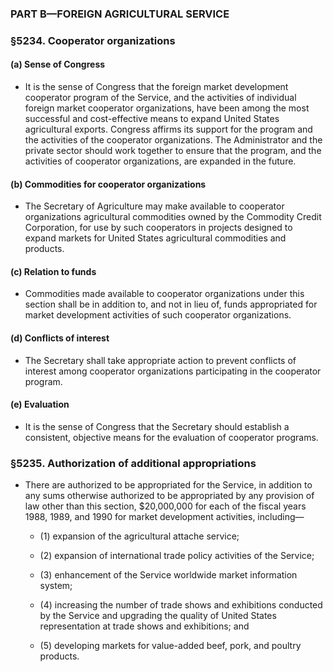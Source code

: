 ### PART B—FOREIGN AGRICULTURAL SERVICE

### §5234. Cooperator organizations
#### (a) Sense of Congress
* It is the sense of Congress that the foreign market development cooperator program of the Service, and the activities of individual foreign market cooperator organizations, have been among the most successful and cost-effective means to expand United States agricultural exports. Congress affirms its support for the program and the activities of the cooperator organizations. The Administrator and the private sector should work together to ensure that the program, and the activities of cooperator organizations, are expanded in the future.

#### (b) Commodities for cooperator organizations
* The Secretary of Agriculture may make available to cooperator organizations agricultural commodities owned by the Commodity Credit Corporation, for use by such cooperators in projects designed to expand markets for United States agricultural commodities and products.

#### (c) Relation to funds
* Commodities made available to cooperator organizations under this section shall be in addition to, and not in lieu of, funds appropriated for market development activities of such cooperator organizations.

#### (d) Conflicts of interest
* The Secretary shall take appropriate action to prevent conflicts of interest among cooperator organizations participating in the cooperator program.

#### (e) Evaluation
* It is the sense of Congress that the Secretary should establish a consistent, objective means for the evaluation of cooperator programs.

### §5235. Authorization of additional appropriations
* There are authorized to be appropriated for the Service, in addition to any sums otherwise authorized to be appropriated by any provision of law other than this section, $20,000,000 for each of the fiscal years 1988, 1989, and 1990 for market development activities, including—

  * (1) expansion of the agricultural attache service;

  * (2) expansion of international trade policy activities of the Service;

  * (3) enhancement of the Service worldwide market information system;

  * (4) increasing the number of trade shows and exhibitions conducted by the Service and upgrading the quality of United States representation at trade shows and exhibitions; and

  * (5) developing markets for value-added beef, pork, and poultry products.